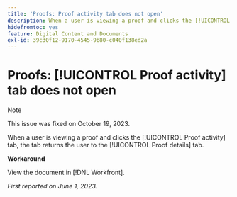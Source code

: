 ```yaml
---
title: 'Proofs: Proof activity tab does not open'
description: When a user is viewing a proof and clicks the [!UICONTROL Proof activity] tab, the tab returns the user to the [!UICONTROL Proof details] tab.
hidefromtoc: yes
feature: Digital Content and Documents
exl-id: 39c30f12-9170-4545-9b80-c040f138ed2a
---
```

# Proofs: [!UICONTROL Proof activity] tab does not open

>[!NOTE]
>
>This issue was fixed on October 19, 2023.

When a user is viewing a proof and clicks the [!UICONTROL Proof activity] tab, the tab returns the user to the [!UICONTROL Proof details] tab.

**Workaround**

View the document in [!DNL Workfront].

_First reported on June 1, 2023._
